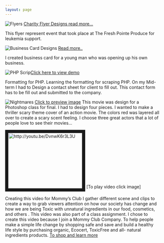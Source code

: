 ```yaml
---
layout: page
---
```


 ![Flyers](https://farm8.staticflickr.com/7363/16199081250_632e7851c5_m.jpg) [Charity Flyer Designs read more...](http:///katherinejs.aisites.com/github/index.htmlx)
<p>This flyer represent event that took place at The Fresh Pointe Produce for leukemia support.

![Business Card Designs](https://farm9.staticflickr.com/8583/16389610585_b097c33961_n.jpg) [Read more..](http://autowaxusa.com/)
<p>I created business card for a young man who was opening up his own business.

![PHP Scrip](https://farm8.staticflickr.com/7355/16381538956_971ec9221e_n.jpg)[Click here to view demo](http://katherinejs.aisites.com/Intro.%20to%20Scripting%20Languages/IM1403%20Midterm/im1403midterm.html)
<p> Formatting for PHP. Learning the formatting for scraping PHP. On my Mid-term I had to Design a contact sheet for client to fill out. This contact form has to be fill out and submitted to the company.

![Nightmares](https://farm9.staticflickr.com/8670/16225980997_b153152aab_n.jpg) [Click to preview image]()
This movie was design for a Photoshop class for final. I had to design four pieces. I wanted to make a thriller scary theme cover of an action movie. The colors red was layered all over to create a scary scent feeling. I choose three great actors that a lot of people love to see their movies...

<a href="http://youtu.be/DvnwK6r3L3U" target="_blank"><img src="https://farm8.staticflickr.com/7327/15793540413_d802dff31a_n.jpg" 
alt="http://youtu.be/DvnwK6r3L3U" width="240" height="180" border="10" /></a> [To play video click image]


Creating this video for Mommy’s Club I gather different scene and clips to create a way to grab viewers attention on how our society has change and how we are being Toxic with unnatural ingredients in our food, cosmetics, and others . This video was also part of a class assignment. I chose to create this video because I join a Mommy Club Company. To help people make a simple life change by shopping safe and save and build a healthy life style by purchasing organic, Ecocert, ToxicFree and all- natural ingredients products.  [To shop and learn more](https://healthyhomecompany.com/freshground)
